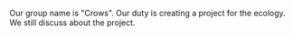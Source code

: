 Our group name is "Crows". Our duty is creating a project for the ecology. We still discuss about the project.
